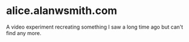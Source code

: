 # alice.alanwsmith.com

A video experiment recreating something I saw
a long time ago but can't find any more. 
